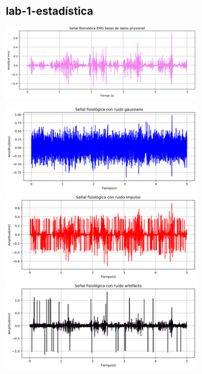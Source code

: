 # lab-1-estadística
![alt](SeñalBiologica.png)

![alt](RuidoGaussiano.png)
![alt](RuidoImpulso.png)
![alt](RuidoArtefacto.png)
